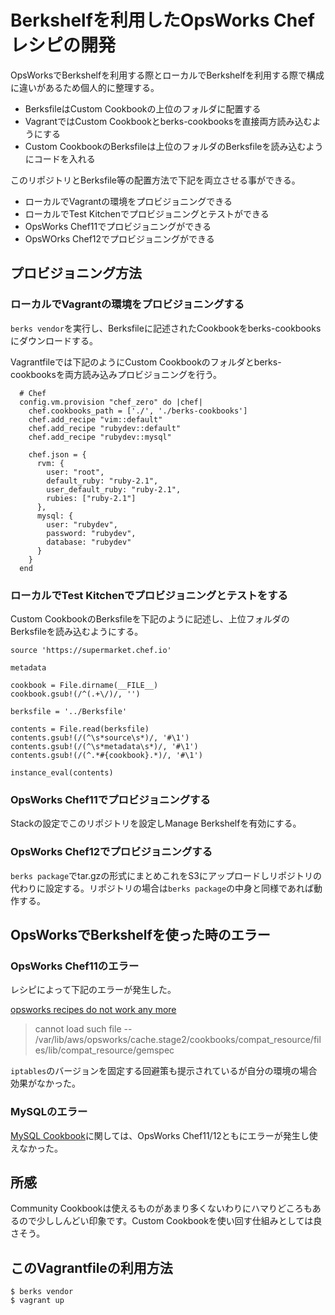 # Berkshelfを利用したOpsWorks Chefレシピの開発

OpsWorksでBerkshelfを利用する際とローカルでBerkshelfを利用する際で構成に違いがあるため個人的に整理する。

* BerksfileはCustom Cookbookの上位のフォルダに配置する
* VagrantではCustom Cookbookとberks-cookbooksを直接両方読み込むようにする
* Custom CookbookのBerksfileは上位のフォルダのBerksfileを読み込むようにコードを入れる

このリポジトリとBerksfile等の配置方法で下記を両立させる事ができる。

* ローカルでVagrantの環境をプロビジョニングできる
* ローカルでTest Kitchenでプロビジョニングとテストができる
* OpsWorks Chef11でプロビジョニングができる
* OpsWOrks Chef12でプロビジョニングができる

## プロビジョニング方法

### ローカルでVagrantの環境をプロビジョニングする

`berks vendor`を実行し、Berksfileに記述されたCookbookをberks-cookbooksにダウンロードする。

Vagrantfileでは下記のようにCustom Cookbookのフォルダとberks-cookbooksを両方読み込みプロビジョニングを行う。

```
  # Chef
  config.vm.provision "chef_zero" do |chef|
    chef.cookbooks_path = ['./', './berks-cookbooks']
    chef.add_recipe "vim::default"
    chef.add_recipe "rubydev::default"
    chef.add_recipe "rubydev::mysql"

    chef.json = {
      rvm: {
        user: "root",
        default_ruby: "ruby-2.1",
        user_default_ruby: "ruby-2.1",
        rubies: ["ruby-2.1"]
      },
      mysql: {
        user: "rubydev",
        password: "rubydev",
        database: "rubydev"
      }
    }
  end
```

### ローカルでTest Kitchenでプロビジョニングとテストをする

Custom CookbookのBerksfileを下記のように記述し、上位フォルダのBerksfileを読み込むようにする。

```
source 'https://supermarket.chef.io'

metadata

cookbook = File.dirname(__FILE__)
cookbook.gsub!(/^(.+\/)/, '')

berksfile = '../Berksfile'

contents = File.read(berksfile)
contents.gsub!(/(^\s*source\s*)/, '#\1')
contents.gsub!(/(^\s*metadata\s*)/, '#\1')
contents.gsub!(/(^.*#{cookbook}.*)/, '#\1')

instance_eval(contents)
```

### OpsWorks Chef11でプロビジョニングする

Stackの設定でこのリポジトリを設定しManage Berkshelfを有効にする。

### OpsWorks Chef12でプロビジョニングする

`berks package`でtar.gzの形式にまとめこれをS3にアップロードしリポジトリの代わりに設定する。リポジトリの場合は`berks package`の中身と同様であれば動作する。

## OpsWorksでBerkshelfを使った時のエラー

### OpsWorks Chef11のエラー

レシピによって下記のエラーが発生した。

[opsworks recipes do not work any more](https://forums.aws.amazon.com/thread.jspa?threadID=228072)

>  cannot load such file -- /var/lib/aws/opsworks/cache.stage2/cookbooks/compat_resource/files/lib/compat_resource/gemspec

`iptables`のバージョンを固定する回避策も提示されているが自分の環境の場合効果がなかった。

### MySQLのエラー

[MySQL Cookbook](https://supermarket.chef.io/cookbooks/mysql)に関しては、OpsWorks Chef11/12ともにエラーが発生し使えなかった。

## 所感

Community Cookbookは使えるものがあまり多くないわりにハマりどころもあるので少ししんどい印象です。Custom Cookbookを使い回す仕組みとしては良さそう。

## このVagrantfileの利用方法

```
$ berks vendor
$ vagrant up
```
